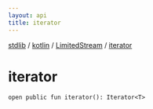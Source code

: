 ```yaml
---
layout: api
title: iterator
---
```

[stdlib](../../index.html) / [kotlin](../index.html) / [LimitedStream](index.html) / [iterator](iterator.html)

# iterator

```
open public fun iterator(): Iterator<T>
```
